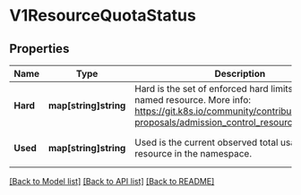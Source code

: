 # V1ResourceQuotaStatus

## Properties
Name | Type | Description | Notes
------------ | ------------- | ------------- | -------------
**Hard** | **map[string]string** | Hard is the set of enforced hard limits for each named resource. More info: https://git.k8s.io/community/contributors/design-proposals/admission_control_resource_quota.md | [optional] [default to null]
**Used** | **map[string]string** | Used is the current observed total usage of the resource in the namespace. | [optional] [default to null]

[[Back to Model list]](../README.md#documentation-for-models) [[Back to API list]](../README.md#documentation-for-api-endpoints) [[Back to README]](../README.md)


